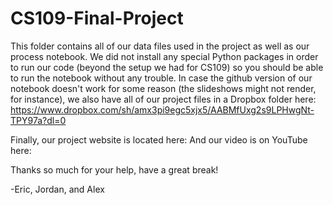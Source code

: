 # CS109-Final-Project

This folder contains all of our data files used in the project as well as our process notebook. We did not install any special Python packages in order to run our code (beyond the setup we had for CS109) so you should be able to run the notebook without any trouble. In case the github version of our notebook doesn't work for some reason (the slideshows might not render, for instance), we also have all of our project files in a Dropbox folder here: https://www.dropbox.com/sh/amx3pi9egc5xjx5/AABMfUxg2s9LPHwgNt-TPY97a?dl=0

Finally, our project website is located here: 
And our video is on YouTube here: 

Thanks so much for your help, have a great break!

-Eric, Jordan, and Alex
